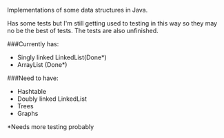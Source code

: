 Implementations of some data structures in Java.

Has some tests but I'm still getting used to testing in this way so they may no be the best of tests.
The tests are also unfinished.

###Currently has:
* Singly linked LinkedList(Done*)
* ArrayList (Done*)

###Need to have:
* Hashtable
* Doubly linked LinkedList
* Trees
* Graphs


*Needs more testing probably
